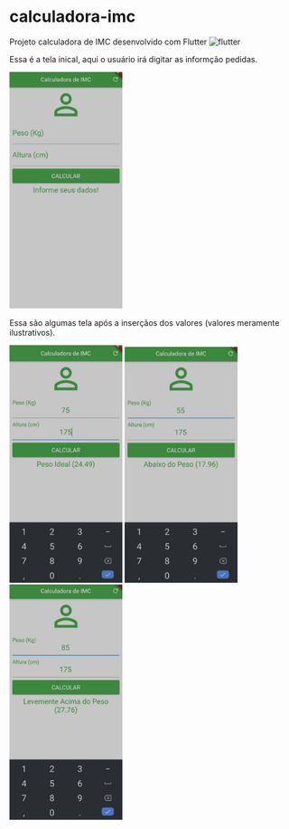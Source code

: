 # calculadora-imc
Projeto calculadora de IMC desenvolvido com Flutter <img src="https://cdn.icon-icons.com/icons2/2107/PNG/512/file_type_flutter_icon_130599.png" alt="flutter" width="30" height="30" style="max-width:100%;"></img>

Essa é a tela inical, aqui o usuário irá digitar as informção pedidas.

<img src="calculadora_imc/images/toReadme/telainicial.jpeg" width="200">

Essa são algumas tela após a inserçãos dos valores (valores meramente ilustrativos).

<img src="calculadora_imc/images/toReadme/pesoIdeal.jpeg" width="200">
<img src="calculadora_imc/images/toReadme/abaixoDoPeso.jpeg" width="200">
<img src="calculadora_imc/images/toReadme/acimaDoPeso.jpeg" width="200">

